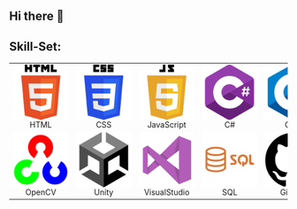 ## Hi there 👋

## Skill-Set:
<table>
  <tr>
    <td align="center">
      <div style="width: 100px; height: 100px; overflow: hidden;">
      <img src="https://github.com/Anegm-exe/Anegm-exe/blob/main/HTML.png" style="width: 100px; height: auto;" />
      </div>
      HTML
    </td>
    <td align="center">
      <div style="width: 100px; height: 100px; overflow: hidden;">
      <img src="https://github.com/Anegm-exe/Anegm-exe/blob/main/CSS.png" style="width: 100px; height: auto;" />
      </div>
      CSS
    </td>
    <td align="center">
      <div style="width: 100px; height: 100px; overflow: hidden;">
      <img src="https://github.com/Anegm-exe/Anegm-exe/blob/main/JS.png" style="width: 100px; height: auto;" />
      </div>
      JavaScript
    </td>
    <td align="center">
      <div style="width: 100px; height: 100px; overflow: hidden;">
      <img src="https://github.com/Anegm-exe/Anegm-exe/blob/main/C%23.png" style="width: 100px; height: auto;" />
      </div>
      C#
    </td>
    <td align="center">
      <div style="width: 100px; height: 100px; overflow: hidden;">
      <img src="https://github.com/Anegm-exe/Anegm-exe/blob/main/C%2B%2B.png" style="width: 100px; height: auto;" />
      </div>
      C++
    </td>
    <td align="center">
      <div style="width: 100px; height: 100px; overflow: hidden;">
      <img src="https://github.com/Anegm-exe/Anegm-exe/blob/main/JAVA.png" style="width: 100px; height: auto;" />
      </div>
      JAVA
    </td>
    <td align="center">
      <div style="width: 100px; height: 100px; overflow: hidden;">
      <img src="https://github.com/Anegm-exe/Anegm-exe/blob/main/Python.png" style="width: 100px; height: auto;" />
      </div>
      Python
    </td>
  </tr>
  <tr>
    <td align="center">
      <div style="width: 100px; height: 100px; overflow: hidden;">
      <img src="https://github.com/Anegm-exe/Anegm-exe/blob/main/OpenCV.png" style="width: 100px; height: auto;" />
      </div>
      OpenCV
    </td>
    <td align="center">
      <div style="width: 100px; height: 100px; overflow: hidden;">
      <img src="https://github.com/Anegm-exe/Anegm-exe/blob/main/Unity.png" style="width: 100px; height: auto;" />
      </div>
      Unity
    </td>
    <td align="center">
      <div style="width: 100px; height: 100px; overflow: hidden;">
      <img src="https://github.com/Anegm-exe/Anegm-exe/blob/main/VisualStudio.png" style="width: 100px; height: auto;" />
      </div>
      VisualStudio
    </td>
    <td align="center">
      <div style="width: 100px; height: 100px; overflow: hidden;">
      <img src="https://github.com/Anegm-exe/Anegm-exe/blob/main/SQL.png" style="width: 100px; height: auto;" />
      </div>
      SQL
    </td>
    <td align="center">
      <div style="width: 100px; height: 100px; overflow: hidden;">
      <img src="https://github.com/Anegm-exe/Anegm-exe/blob/main/GitHub.png" style="width: 100px; height: auto;" />
      </div>
      GitHub
    </td>
    <td align="center">
      <div style="width: 100px; height: 100px; overflow: hidden;">
      <img src="https://github.com/Anegm-exe/Anegm-exe/blob/main/GitBash.png" style="width: 100px; height: auto;" />
      </div>
      GitBash
    </td>
  </tr>
</table>




<!--
- 🔭 I’m currently working on ...
- 🌱 I’m currently learning ...
- 👯 I’m looking to collaborate on ...
- 🤔 I’m looking for help with ...
- 💬 Ask me about ...
- 📫 How to reach me: ...
- 😄 Pronouns: ...
- ⚡ Fun fact: ...
<td align="center">OpenCV<br><img src="https://github.com/Anegm-exe/Anegm-exe/blob/main/OpenCV.png" style="height: 100px; width: auto;" /></td>
-->
